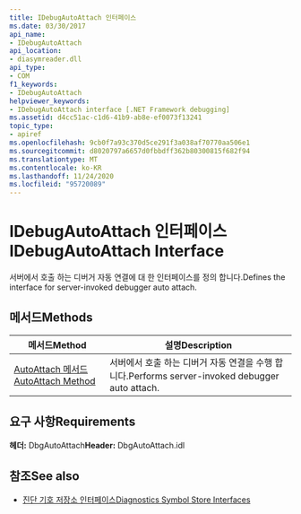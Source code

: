 ```yaml
---
title: IDebugAutoAttach 인터페이스
ms.date: 03/30/2017
api_name:
- IDebugAutoAttach
api_location:
- diasymreader.dll
api_type:
- COM
f1_keywords:
- IDebugAutoAttach
helpviewer_keywords:
- IDebugAutoAttach interface [.NET Framework debugging]
ms.assetid: d4cc51ac-c1d6-41b9-ab8e-ef0073f13241
topic_type:
- apiref
ms.openlocfilehash: 9cb0f7a93c370d5ce291f3a038af70770aa506e1
ms.sourcegitcommit: d8020797a6657d0fbbdff362b80300815f682f94
ms.translationtype: MT
ms.contentlocale: ko-KR
ms.lasthandoff: 11/24/2020
ms.locfileid: "95720089"
---
```

# <a name="idebugautoattach-interface"></a><span data-ttu-id="9100d-102">IDebugAutoAttach 인터페이스</span><span class="sxs-lookup"><span data-stu-id="9100d-102">IDebugAutoAttach Interface</span></span>

<span data-ttu-id="9100d-103">서버에서 호출 하는 디버거 자동 연결에 대 한 인터페이스를 정의 합니다.</span><span class="sxs-lookup"><span data-stu-id="9100d-103">Defines the interface for server-invoked debugger auto attach.</span></span>  
  
## <a name="methods"></a><span data-ttu-id="9100d-104">메서드</span><span class="sxs-lookup"><span data-stu-id="9100d-104">Methods</span></span>  
  
|<span data-ttu-id="9100d-105">메서드</span><span class="sxs-lookup"><span data-stu-id="9100d-105">Method</span></span>|<span data-ttu-id="9100d-106">설명</span><span class="sxs-lookup"><span data-stu-id="9100d-106">Description</span></span>|  
|------------|-----------------|  
|[<span data-ttu-id="9100d-107">AutoAttach 메서드</span><span class="sxs-lookup"><span data-stu-id="9100d-107">AutoAttach Method</span></span>](idebugautoattach-autoattach-method.md)|<span data-ttu-id="9100d-108">서버에서 호출 하는 디버거 자동 연결을 수행 합니다.</span><span class="sxs-lookup"><span data-stu-id="9100d-108">Performs server-invoked debugger auto attach.</span></span>|  
  
## <a name="requirements"></a><span data-ttu-id="9100d-109">요구 사항</span><span class="sxs-lookup"><span data-stu-id="9100d-109">Requirements</span></span>  

 <span data-ttu-id="9100d-110">**헤더:** DbgAutoAttach</span><span class="sxs-lookup"><span data-stu-id="9100d-110">**Header:** DbgAutoAttach.idl</span></span>  
  
## <a name="see-also"></a><span data-ttu-id="9100d-111">참조</span><span class="sxs-lookup"><span data-stu-id="9100d-111">See also</span></span>

- [<span data-ttu-id="9100d-112">진단 기호 저장소 인터페이스</span><span class="sxs-lookup"><span data-stu-id="9100d-112">Diagnostics Symbol Store Interfaces</span></span>](diagnostics-symbol-store-interfaces.md)
